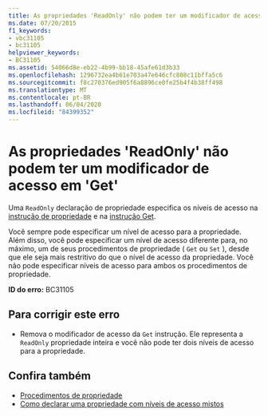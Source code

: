 ```yaml
---
title: As propriedades 'ReadOnly' não podem ter um modificador de acesso em 'Get'
ms.date: 07/20/2015
f1_keywords:
- vbc31105
- bc31105
helpviewer_keywords:
- BC31105
ms.assetid: 54066d8e-eb22-4b99-bb18-45afe61d3b33
ms.openlocfilehash: 1296732ea4b61e703a47e646cfc808c11bffa5c6
ms.sourcegitcommit: f8c270376ed905f6a8896ce0fe25b4f4b38ff498
ms.translationtype: MT
ms.contentlocale: pt-BR
ms.lasthandoff: 06/04/2020
ms.locfileid: "84399352"
---
```

# <a name="readonly-properties-cannot-have-an-access-modifier-on-get"></a>As propriedades 'ReadOnly' não podem ter um modificador de acesso em 'Get'
Uma `ReadOnly` declaração de propriedade especifica os níveis de acesso na [instrução de propriedade](../language-reference/statements/property-statement.md) e na [instrução Get](../language-reference/statements/get-statement.md).  
  
 Você sempre pode especificar um nível de acesso para a propriedade. Além disso, você pode especificar um nível de acesso diferente para, no máximo, um de seus procedimentos de propriedade ( `Get` ou `Set` ), desde que ele seja mais restritivo do que o nível de acesso da propriedade. Você não pode especificar níveis de acesso para ambos os procedimentos de propriedade.  
  
 **ID do erro:** BC31105  
  
## <a name="to-correct-this-error"></a>Para corrigir este erro  
  
- Remova o modificador de acesso da `Get` instrução. Ele representa a `ReadOnly` propriedade inteira e você não pode ter dois níveis de acesso para a propriedade.  
  
## <a name="see-also"></a>Confira também

- [Procedimentos de propriedade](../programming-guide/language-features/procedures/property-procedures.md)
- [Como declarar uma propriedade com níveis de acesso mistos](../programming-guide/language-features/procedures/how-to-declare-a-property-with-mixed-access-levels.md)
